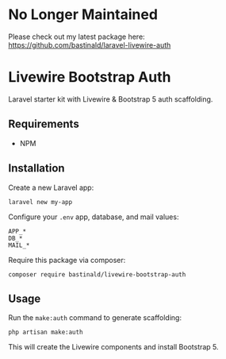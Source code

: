 # No Longer Maintained

Please check out my latest package here: https://github.com/bastinald/laravel-livewire-auth

# Livewire Bootstrap Auth

Laravel starter kit with Livewire & Bootstrap 5 auth scaffolding.

## Requirements

- NPM

## Installation

Create a new Laravel app:

```console
laravel new my-app
```

Configure your `.env` app, database, and mail values:

```env
APP_*
DB_*
MAIL_*
```

Require this package via composer:

```console
composer require bastinald/livewire-bootstrap-auth
```

## Usage

Run the `make:auth` command to generate scaffolding:

```console
php artisan make:auth
```

This will create the Livewire components and install Bootstrap 5.
